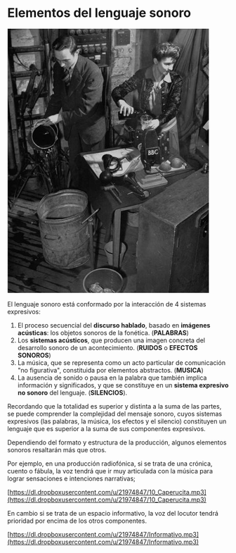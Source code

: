 # Elementos del lenguaje sonoro


[![Efectos sonoros. Licencia Creative Commons 4.0 by-sa](img/Efectos_sonoros_2.jpg "efectos sonoros")](https://goo.gl/7uPt9K)

El lenguaje sonoro está conformado por la interacción de 4 sistemas expresivos:


1.  El proceso secuencial del **discurso hablado**, basado en **imágenes  acústicas**: los objetos sonoros de la fonética. (**PALABRAS**)
2.  Los **sistemas acústicos**, que producen una imagen concreta del desarrollo sonoro de un acontecimiento. (**RUIDOS** o **EFECTOS SONOROS**)
3.  La música, que se representa como un acto particular de comunicación "no figurativa", constituida por elementos abstractos. (**MUSICA**)
4.  La ausencia de sonido o pausa en la palabra que también implica información y significados, y que se constituye en un **sistema expresivo no sonoro** del lenguaje. (**SILENCIOS**).

Recordando que la totalidad es superior y distinta a la suma de las partes, se puede comprender la complejidad del mensaje sonoro, cuyos sistemas expresivos (las palabras, la música, los efectos y el silencio) constituyen un lenguaje que es superior a la suma de sus componentes expresivos.

Dependiendo del formato y estructura de la producción, algunos elementos sonoros resaltarán más que otros.

Por ejemplo, en una producción radiofónica, si se trata de una crónica, cuento o fábula, la voz tendrá que ir muy articulada con la música para lograr sensaciones e intenciones narrativas;

[https://dl.dropboxusercontent.com/u/21974847/10_Caperucita.mp3](https://dl.dropboxusercontent.com/u/21974847/10_Caperucita.mp3)

En cambio si se trata de un espacio informativo, la voz del locutor tendrá prioridad por encima de los otros componentes.

[https://dl.dropboxusercontent.com/u/21974847/Informativo.mp3](https://dl.dropboxusercontent.com/u/21974847/Informativo.mp3)

